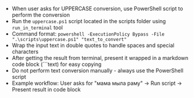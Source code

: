 - When user asks for UPPERCASE conversion, use PowerShell script to perform the conversion
- Run the `uppercase.ps1` script located in the scripts folder using `run_in_terminal` tool
- Command format: `powershell -ExecutionPolicy Bypass -File ".\scripts\uppercase.ps1" "text_to_convert"`
- Wrap the input text in double quotes to handle spaces and special characters
- After getting the result from terminal, present it wrapped in a markdown code block (```text) for easy copying
- Do not perform text conversion manually - always use the PowerShell script
- Example workflow: User asks for "мама мыла раму" → Run script → Present result in code block